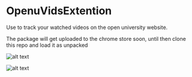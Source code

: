 # OpenuVidsExtention



Use to track your watched videos on the open university website.

The package will get uploaded to the chrome store soon, until then clone this repo and load it as unpacked


![alt text](https://github.com/D0rSegal/OpenuVidsExtention/blob/master/screen_shot1.jpg?raw=true)

![alt text](https://github.com/D0rSegal/OpenuVidsExtention/blob/master/screen_shot2.jpg?raw=true)
